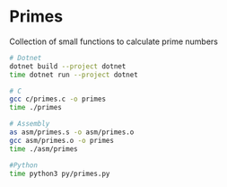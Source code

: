 # Primes

Collection of small functions to calculate prime numbers

``` bash
# Dotnet
dotnet build --project dotnet
time dotnet run --project dotnet

# C
gcc c/primes.c -o primes
time ./primes

# Assembly
as asm/primes.s -o asm/primes.o
gcc asm/primes.o -o primes
time ./asm/primes

#Python
time python3 py/primes.py
```
